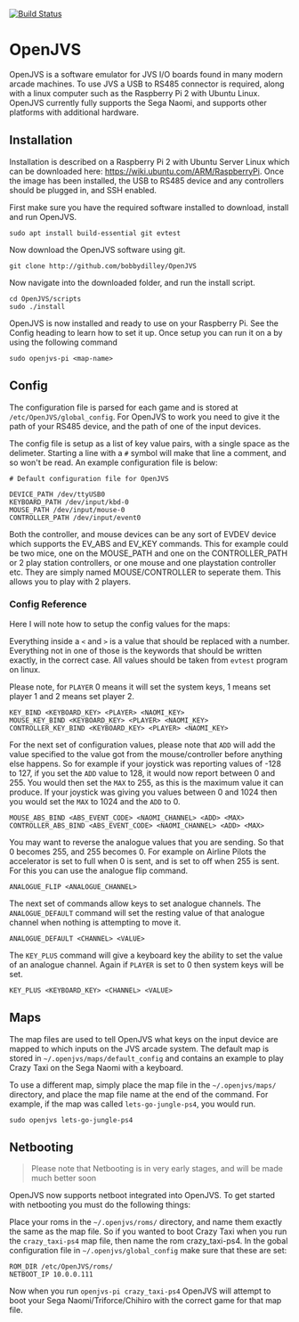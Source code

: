 [![Build Status](https://travis-ci.com/bobbydilley/OpenJVS.svg?branch=master)](https://travis-ci.com/bobbydilley/OpenJVS)

# OpenJVS

OpenJVS is a software emulator for JVS I/O boards found in many modern arcade machines. To use JVS a USB to RS485 connector is required, along with a linux computer such as the Raspberry Pi 2 with Ubuntu Linux. OpenJVS currently fully supports the Sega Naomi, and supports other platforms with additional hardware.

## Installation

Installation is described on a Raspberry Pi 2 with Ubuntu Server Linux which can be downloaded here: https://wiki.ubuntu.com/ARM/RaspberryPi. Once the image has been installed, the USB to RS485 device and any controllers should be plugged in, and SSH enabled.

First make sure you have the required software installed to download, install and run OpenJVS.

```
sudo apt install build-essential git evtest
```

Now download the OpenJVS software using git.

```
git clone http://github.com/bobbydilley/OpenJVS
```

Now navigate into the downloaded folder, and run the install script.

```
cd OpenJVS/scripts
sudo ./install
```

OpenJVS is now installed and ready to use on your Raspberry Pi. See the Config heading to learn how to set it up. Once setup you can run it on a by using the following command

```
sudo openjvs-pi <map-name>
```

## Config

The configuration file is parsed for each game and is stored at `/etc/OpenJVS/global_config`. For OpenJVS to work you need to give it the path of your RS485 device, and the path of one of the input devices.

The config file is setup as a list of key value pairs, with a single space as the delimeter. Starting a line with a `#` symbol will make that line a comment, and so won't be read. An example configuration file is below:

```
# Default configuration file for OpenJVS

DEVICE_PATH /dev/ttyUSB0
KEYBOARD_PATH /dev/input/kbd-0
MOUSE_PATH /dev/input/mouse-0
CONTROLLER_PATH /dev/input/event0
```

Both the controller, and mouse devices can be any sort of EVDEV device which supports the EV_ABS and EV_KEY commands. This for example could be two mice, one on the MOUSE_PATH and one on the CONTROLLER_PATH or 2 play station controllers, or one mouse and one playstation controller etc. They are simply named MOUSE/CONTROLLER to seperate them. This allows you to play with 2 players.

### Config Reference

Here I will note how to setup the config values for the maps:

Everything inside a `<` and `>` is a value that should be replaced with a number. Everything not in one of those is the keywords that should be written exactly, in the correct case. All values should be taken from `evtest` program on linux.

Please note, for `PLAYER` 0 means it will set the system keys, 1 means set player 1 and 2 means set player 2.

```
KEY_BIND <KEYBOARD_KEY> <PLAYER> <NAOMI_KEY>
MOUSE_KEY_BIND <KEYBOARD_KEY> <PLAYER> <NAOMI_KEY>
CONTROLLER_KEY_BIND <KEYBOARD_KEY> <PLAYER> <NAOMI_KEY>
```

For the next set of configuration values, please note that `ADD` will add the value specified to the value got from the mouse/controller before anything else happens. So for example if your joystick was reporting values of -128 to 127, if you set the `ADD` value to 128, it would now report between 0 and 255. You would then set the `MAX` to 255, as this is the maximum value it can produce. If your joystick was giving you values between 0 and 1024 then you would set the `MAX` to 1024 and the `ADD` to 0.

```
MOUSE_ABS_BIND <ABS_EVENT_CODE> <NAOMI_CHANNEL> <ADD> <MAX>
CONTROLLER_ABS_BIND <ABS_EVENT_CODE> <NAOMI_CHANNEL> <ADD> <MAX>
```

You may want to reverse the analogue values that you are sending. So that 0 becomes 255, and 255 becomes 0. For example on Airline Pilots the accelerator is set to full when 0 is sent, and is set to off when 255 is sent. For this you can use the analogue flip  command.


```
ANALOGUE_FLIP <ANALOGUE_CHANNEL>
```

The next set of commands allow keys to set analogue channels. The `ANALOGUE_DEFAULT` command will set the resting value of that analogue channel when nothing is attempting to move it.

```
ANALOGUE_DEFAULT <CHANNEL> <VALUE>
```

The `KEY_PLUS` command will give a keyboard key the ability to set the value of an analogue channel. Again if `PLAYER` is set to 0 then system keys will be set.

```
KEY_PLUS <KEYBOARD_KEY> <CHANNEL> <VALUE>
```

## Maps

The map files are used to tell OpenJVS what keys on the input device are mapped to which inputs on the JVS arcade system. The default map is stored in `~/.openjvs/maps/default_config` and contains an example to play Crazy Taxi on the Sega Naomi with a keyboard. 

To use a different map, simply place the map file in the `~/.openjvs/maps/` directory, and place the map file name at the end of the command. For example, if the map was called `lets-go-jungle-ps4`, you would run.

```
sudo openjvs lets-go-jungle-ps4
```

## Netbooting

> Please note that Netbooting is in very early stages, and will be made much better soon

OpenJVS now supports netboot integrated into OpenJVS. To get started with netbooting you must do the following things:

Place your roms in the `~/.openjvs/roms/` directory, and name them exactly the same as the map file. So if you wanted to boot Crazy Taxi when you run the `crazy_taxi-ps4` map file, then name the rom crazy_taxi-ps4.
In the gobal configuration file in `~/.openjvs/global_config` make sure that these are set:
```
ROM_DIR /etc/OpenJVS/roms/
NETBOOT_IP 10.0.0.111
```

Now when you run `openjvs-pi crazy_taxi-ps4` OpenJVS will attempt to boot your Sega Naomi/Triforce/Chihiro with the correct game for that map file.
